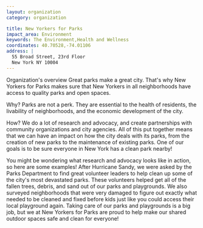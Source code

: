 ```yaml
---
layout: organization
category: organization

title: New Yorkers for Parks
impact_area: Environment
keywords: The Environment,Health and Wellness
coordinates: 40.70528,-74.01106
address: |
  55 Broad Street, 23rd Floor
  New York NY 10004
---
```

Organization's overview
Great parks make a great city. That's why New Yorkers for Parks makes sure that New Yorkers in all neighborhoods have access to quality parks and open spaces.   
 
Why?  Parks are not a perk.  They are essential to the health of residents, the livability of neighborhoods, and the economic development of the city.  
 
How? We do a lot of research and advocacy, and create partnerships with community organizations and city agencies.  All of this put together means that we can have an impact on how the city deals with its parks, from the creation of new parks to the maintenance of existing parks.  One of our goals is to be sure everyone in New York has a clean park nearby! 
 
You might be wondering what research and advocacy looks like in action, so here are some examples!  After Hurricane Sandy, we were asked by the Parks Department to find great volunteer leaders to help clean up some of the city's most devastated parks.  These volunteers helped get all of the fallen trees, debris, and sand out of our parks and playgrounds.  We also surveyed neighborhoods that were very damaged to figure out exactly what needed to be cleaned and fixed before kids just like you could access their local playground again.  Taking care of our parks and playgrounds is a big job, but we at New Yorkers for Parks are proud to help make our shared outdoor spaces safe and clean for everyone!